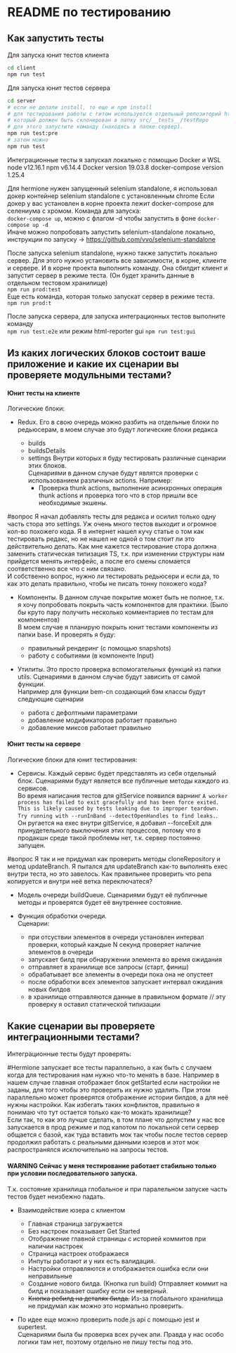 # README по тестированию

## Как запустить тесты

Для запуска юнит тестов клиента

```bash
cd client
npm run test
```

Для запуска юнит тестов сервера

```bash
cd server
# если не делали install, то еще и npm install
# для тестирования работы с гитом используется отдельный репозиторий https://github.com/artuom130/school-ci-test-repo.git
# который должен быть склонирован в папку src/__tests__/testRepo
# для этого запустите команду (находясь в папке сервер).
npm run test:pre
# затем можно
npm run test
```

Интеграционные тесты я запускал локально с помощью Docker и WSL
node v12.16.1
npm v6.14.4
Docker version 19.03.8
docker-compose version 1.25.4

Для hermione нужен запущенный selenium standalone, я использовал докер контейнер selenium standalone с установленным chrome
Если докер у вас установлен в корне проекта лежит docker-compose для селениума с хромом. Команда для запуска:  
`docker-compose up`, можно с флагом -d чтобы запустить в фоне `docker-compose up -d`  
Иначе можно попробовать запустить selenium-standalone локально, инструкции по запуску -> https://github.com/vvo/selenium-standalone

После запуска selenium standalone, нужно также запустить локально сервер.
Для этого нужно установить все зависимости, в корне, клиенте и сервере.
И в корне проекта выполнить команду. Она сбилдит клиент и запустит сервер в режиме теста. (Он будет хранить данные в отдельном тестовом хранилище)  
`npm run prod:test`  
Еще есть команда, которая только запускат сервер в режиме теста.  
`npm run prod:t`

После запуска сервера, для запуска интеграционных тестов выполните команду  
`npm run test:e2e` или режим html-reporter gui `npm run test:gui`

## Из каких логических блоков состоит ваше приложение и какие их сценарии вы проверяете модульными тестами?

#### Юнит тесты на клиенте

Логические блоки:

- Redux.
  Его в свою очередь можно разбить на отдельные блоки по редьюсерам, в моем случае это будут логические блоки редакса

  - builds
  - buildsDetails
  - settings
    Внутри которых я буду тестировать различные сценарии этих блоков.  
     Сценариями в данном случае будут являтся проверки с использованием различных actions.
    Например:
    - Проверка thunk actions, выполнение асинхронных операция thunk actions и проверка того что в стор пришли все необходимые экшены.

#вопрос Я начал добавлять тесты для редакса и осилил только одну часть стора это settings. Уж очень много тестов выходит и огромное кол-во похожего кода. Я в интернет нашел кучу статье о том как тестировать редакс, но не нашел не одной о том стоит ли это действительно делать. Как мне кажется тестирование стора должна заменить статическая типизация TS, т.к. при изменении структуры нам прийдется менять интерфейс, а после его смены сломается соответственно все что с ним связано.  
И собственно вопрос, нужно ли тестировать редьюсери и если да, то как это делать правильно, чтобы не писать тонну похожего кода?

- Компоненты. В данном случае покрытие может быть не полное, т.к. я хочу попробовать покрыть часть компонентов для практики.
  (Было бы круто пару получить несколько комментариев по тестам для компонентов)  
  В моем случае я планирую покрыть юнит тестами компоненты из папки base. И проверять я буду:

  - правильный рендеринг (с помощью snapshots)
  - работу с событиями (в компоненте Input)

- Утилиты. Это просто проверка вспомогательных функций из папки utils.
  Сценариями в данном случае будут зависить от самой функции.  
  Например для функции bem-cn создающий бэм классы будут следующие сценарии
  - работа с дефолтными параметрами
  - добавление модификаторов работает правильно
  - добавление миксов работает правильно

#### Юнит тесты на сервере

Логические блоки для юнит тестирования:

- Сервисы. Каждый сервис будет представлять из себя отдельный блок.
  Сценариями будут является все публичные методы каждого из сервисов.  
  Во время написания тестов для gitService появился варнинг
  `A worker process has failed to exit gracefully and has been force exited. This is likely caused by tests leaking due to improper teardown. Try running with --runInBand --detectOpenHandles to find leaks.`.  
  Он ругается на exec внутри gitService, я добавил --forceExit для принудетельного выключения этих процессов, потому что в продакшн среде такой проблемы нет, т.к. сервер постоянно запущен.

#вопрос Я так и не придумал как проверить методы cloneRepository и метод updateBranch. Я пытался для updateBranch как-то выполнять exec внутри теста, но это завелось. Как правильнее проверить что репа копируется и внутри неё ветка переключатеся?

- Модель очереди buildQueue. Сценариями будут её публичные методы и проверятся будет её внутреннее состояние.

- Функция обработки очереди.  
  Сценарии:

  - при отсуствии элементов в очереди установлен интервал проверки, который каждые N секунд проверяет наличие элементов в очереди
  - запускает билд при обнаружении элемента во время ожидания
  - отправляет в хранилище все запросы (старт, финиш)
  - обрабатывает все элементы в очереди пока она не опустеет
  - после обработки всех элементов запускает интервал ожидания новых билдов
  - в хранилище отправляются данные в правильном формате // эту проверку я оставил статической типизации

## Какие сценарии вы проверяете интеграционными тестами?

Интеграционные тесты будут проверять:

#Hermione запускает все тесты параллельно, а как быть с случаем когда для тестирования нам нужно что-то менять в базе.
Например в нашем случае главная отображает блок getStarted если настройки не заданы, для того чтобы это проверить их нужно удалить.
При этом параллельно может проверятся отображение истории билдов, а для неё нужны настройки.
Как избегать таких конфликтов, правильно я понимаю что тут остается только как-то мокать хранилище?  
Если так, то как это лучше сделать, в том плане что допустим у нас все запускается в прод режиме и под капотом по локальной сети сервер общается с базой, как туда вставить мок так чтобы после тестов сервер продолжил работать с реальными данными юзеров и этот мок распространялся исключительно на запросы тестов.

#### WARNING Сейчас у меня тестирование работает стабильно только при условии последовательного запуска.

Т.к. состояние хранилища глобальное и при паралельном запуске часть тестов будет неизбежно падать.

- Взаимодействие юзера с клиентом

  - Главная страница загружается
  - Без настроек показывает Get Started
  - Отображение главной страницы с историей коммитов при наличии настроек
  - Страница настроек отображаеся
  - Инпуты работают и у них есть валидация.
  - Настройки отправляются и отображается ошибка если они неправильные
  - Создание нового билда. (Кнопка run build) Отправляет коммит на билд и показывает ошибку если он неверный.
  - ~~Кнопка ребилд на деталях билда.~~ Из-за глобального хранилища не придумал как можно это нормально проверить.

- По идее еще можно проверить node.js api c помощью jest и supertest.  
  Сценариями была бы проверка всех ручек апи. Правда у нас особо логики там нет, поэтому отдельно не пишу тесты под это.
